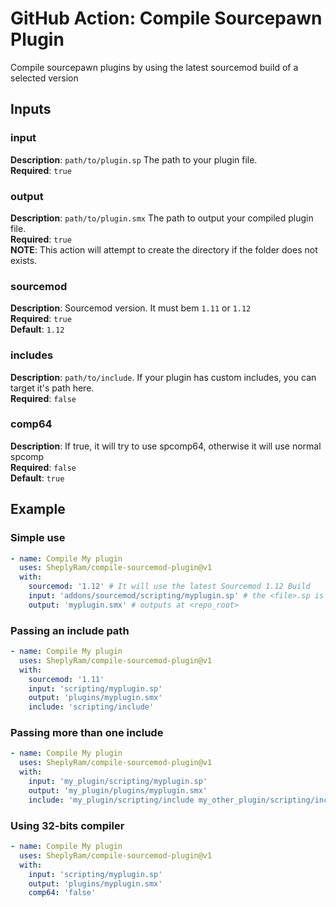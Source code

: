 # GitHub Action: Compile Sourcepawn Plugin

Compile sourcepawn plugins by using the latest sourcemod build of a selected version

## Inputs

### input

**Description**: `path/to/plugin.sp` The path to your plugin file.<br />
**Required**: `true`<br />

### output

**Description**: `path/to/plugin.smx` The path to output your compiled plugin file.<br />
**Required**: `true`<br />
**NOTE**: This action will attempt to create the directory if the folder does not exists.<br />

### sourcemod

**Description**: Sourcemod version. It must bem `1.11` or `1.12`<br />
**Required**: `true`<br />
**Default**: `1.12`<br />

### includes

**Description**: `path/to/include`. If your plugin has custom includes, you can target it's path here.<br />
**Required**: `false`<br />

### comp64

**Description**: If true, it will try to use spcomp64, otherwise it will use normal spcomp<br />
**Required**: `false`<br />
**Default**: `true`<br />

## Example

### Simple use

```yml
- name: Compile My plugin
  uses: SheplyRam/compile-sourcemod-plugin@v1
  with:
    sourcemod: '1.12' # It will use the latest Sourcemod 1.12 Build
    input: 'addons/sourcemod/scripting/myplugin.sp' # the <file>.sp is located at <repo_root>/sourcemod/scripting/myplugin.sp
    output: 'myplugin.smx' # outputs at <repo_root>
```

### Passing an include path

```yml
- name: Compile My plugin
  uses: SheplyRam/compile-sourcemod-plugin@v1
  with:
    sourcemod: '1.11'
    input: 'scripting/myplugin.sp'
    output: 'plugins/myplugin.smx'
    include: 'scripting/include'
```

### Passing more than one include

```yml
- name: Compile My plugin
  uses: SheplyRam/compile-sourcemod-plugin@v1
  with:
    input: 'my_plugin/scripting/myplugin.sp'
    output: 'my_plugin/plugins/myplugin.smx'
    include: 'my_plugin/scripting/include my_other_plugin/scripting/include'
```

### Using 32-bits compiler

```yml
- name: Compile My plugin
  uses: SheplyRam/compile-sourcemod-plugin@v1
  with:
    input: 'scripting/myplugin.sp'
    output: 'plugins/myplugin.smx'
    comp64: 'false'
```
